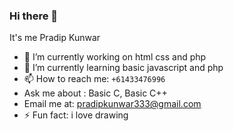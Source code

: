 ### Hi there 👋

<!--
**PradipKun/PradipKun** is a ✨ _special_ ✨ repository because its `README.md` (this file) appears on your GitHub profile.
Here are some ideas to get you started:
 👯 I’m looking to collaborate on ...
- 🤔 I’m looking for help with ...
- 💬 Ask me about ... 
- -- - 😄 Pronouns: ...
-->
 It's me Pradip Kunwar
- 🔭 I’m currently working on html css and php
- 🌱 I’m currently learning basic javascript and php
- 📫 How to reach me: `+61433476996`
- Ask me about : Basic C, Basic C++ 
- Email me at: pradipkunwar333@gmail.com
- ⚡ Fun fact: i love drawing

